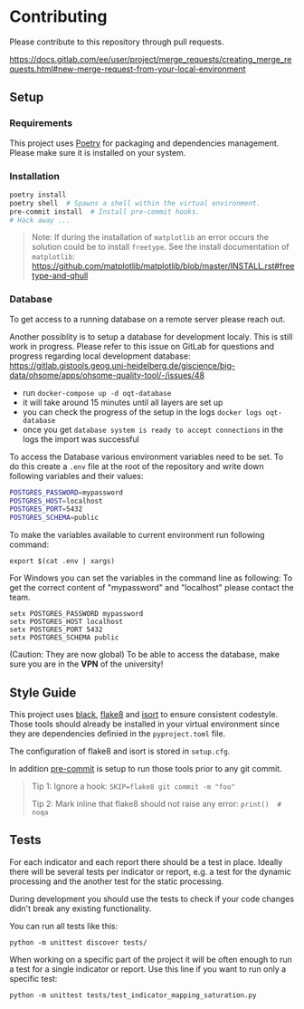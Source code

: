 # Contributing


Please contribute to this repository through pull requests.

https://docs.gitlab.com/ee/user/project/merge_requests/creating_merge_requests.html#new-merge-request-from-your-local-environment


## Setup

### Requirements

This project uses [Poetry](https://python-poetry.org/docs/) for packaging and dependencies management.
Please make sure it is installed on your system.


### Installation

```bash
poetry install
poetry shell  # Spawns a shell within the virtual environment.
pre-commit install  # Install pre-commit hooks.
# Hack away ...
```

> Note: If during the installation of `matplotlib` an error occurs the solution could be to install `freetype`. See the install documentation of `matplotlib`: https://github.com/matplotlib/matplotlib/blob/master/INSTALL.rst#freetype-and-qhull


### Database

To get access to a running database on a remote server please reach out.

Another possiblity is to setup a database for development localy. This is still work in progress. Please refer to this issue on GitLab for questions and progress regarding local development database: https://gitlab.gistools.geog.uni-heidelberg.de/giscience/big-data/ohsome/apps/ohsome-quality-tool/-/issues/48

* run `docker-compose up -d oqt-database`
* it will take around 15 minutes until all layers are set up
* you can check the progress of the setup in the logs `docker logs oqt-database`
* once you get `database system is ready to accept connections` in the logs the import was successful


To access the Database various environment variables need to be set.
To do this create a `.env` file at the root of the repository and write down following variables and their values:

```bash
POSTGRES_PASSWORD=mypassword
POSTGRES_HOST=localhost
POSTGRES_PORT=5432
POSTGRES_SCHEMA=public
```

To make the variables available to current environment run following command:

```
export $(cat .env | xargs)
```
For Windows you can set the variables in the command line as following:
To get the correct content of "mypassword" and "localhost" please contact the team.
```
setx POSTGRES_PASSWORD mypassword
setx POSTGRES_HOST localhost
setx POSTGRES_PORT 5432
setx POSTGRES_SCHEMA public
```
(Caution: They are now global)
To be able to access the database, make sure you are in the **VPN** of the university!


## Style Guide

This project uses [black](https://github.com/psf/black), [flake8](https://gitlab.com/pycqa/flake8) and [isort](https://github.com/PyCQA/isort) to ensure consistent codestyle. Those tools should already be installed in your virtual environment since they are dependencies definied in the `pyproject.toml` file.

The configuration of flake8 and isort is stored in `setup.cfg`.

In addition [pre-commit](https://pre-commit.com/) is setup to run those tools prior to any git commit.

> Tip 1: Ignore a hook: `SKIP=flake8 git commit -m "foo"`
>
> Tip 2: Mark inline that flake8 should not raise any error: `print()  # noqa`


## Tests

For each indicator and each report there should be a test in place. Ideally there will be several tests per indicator or report, e.g. a test for the dynamic processing and the another test for the static processing.

During development you should use the tests to check if your code changes didn't break any existing functionality.

You can run all tests like this:
```
python -m unittest discover tests/
```

When working on a specific part of the project it will be often enough to run a test for a single indicator or report. Use this line if you want to run only a specific test:

```
python -m unittest tests/test_indicator_mapping_saturation.py
```
